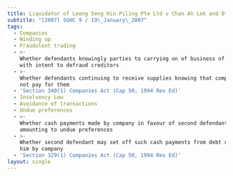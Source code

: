 ```yaml
---
title: Liquidator of Leong Seng Hin Piling Pte Ltd v Chan Ah Lek and Others
subtitle: "[2007] SGHC 9 / 19\_January\_2007"
tags:
  - Companies
  - Winding up
  - Fraudulent trading
  - >-
    Whether defendants knowingly parties to carrying on of business of company
    with intent to defraud creditors
  - >-
    Whether defendants continuing to receive supplies knowing that company could
    not pay for them
  - 'Section 340(1) Companies Act (Cap 50, 1994 Rev Ed)'
  - Insolvency Law
  - Avoidance of transactions
  - Undue preferences
  - >-
    Whether cash payments made by company in favour of second defendant
    amounting to undue preferences
  - >-
    Whether second defendant may set off such cash payments from debt owed to
    him by company
  - 'Section 329(1) Companies Act (Cap 50, 1994 Rev Ed)'
layout: single
---
```


